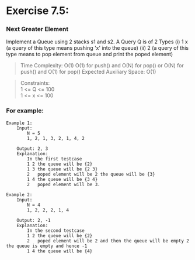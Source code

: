 # Exercise 7.5:
### Next Greater Element

Implement a Queue using 2 stacks s1 and s2. A Query Q is of 2 Types (i) 1 x (a query of this type means pushing 'x' into the queue) (ii) 2 (a query of this type means to pop element from queue and print the poped element)

> Time Complexity: O(1)
    O(1) for push() and O(N) for pop() or O(N) for push() and O(1) for pop()
> Expected Auxiliary Space: O(1) 

> Constraints:  
1 <= Q <= 100  
1 <= x <= 100

### For example:  
    Example 1:  
        Input:  
            N = 5  
            1, 2, 1, 3, 2, 1, 4, 2
          
        Output: 2, 3
        Explanation:  
            In the first testcase  
            1 2 the queue will be {2}  
            1 3 the queue will be {2 3}  
            2   poped element will be 2 the queue will be {3}  
            1 4 the queue will be {3 4}  
            2   poped element will be 3.
    
    Example 2:  
        Input:  
            N = 4  
            1, 2, 2, 2, 1, 4
          
        Output: 2, -1
        Explanation:  
            In the second testcase  
            1 2 the queue will be {2}  
            2   poped element will be 2 and then the queue will be empty 2 the queue is empty and hence -1  
            1 4 the queue will be {4}